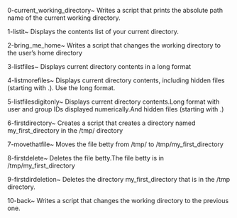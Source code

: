 0-current_working_directory~
Writes a script that prints the absolute path name of the current working directory.
 
1-listit~
Displays the contents list of your current directory.
 
2-bring_me_home~
Writes a script that changes the working directory to the user’s home directory
 
3-listfiles~
Displays current directory contents in a long format
 
4-listmorefiles~
Displays current directory contents, including hidden files (starting with .). Use the long format.

5-listfilesdigitonly~
Displays current directory contents.Long format with user and group IDs displayed numerically.And hidden files (starting with .)

6-firstdirectory~
Creates a script that creates a directory named my_first_directory in the /tmp/ directory

7-movethatfile~
Moves the file betty from /tmp/ to /tmp/my_first_directory

8-firstdelete~
Deletes the file betty.The file betty is in /tmp/my_first_directory

9-firstdirdeletion~
Deletes the directory my_first_directory that is in the /tmp directory.

10-back~
Writes a script that changes the working directory to the previous one.


